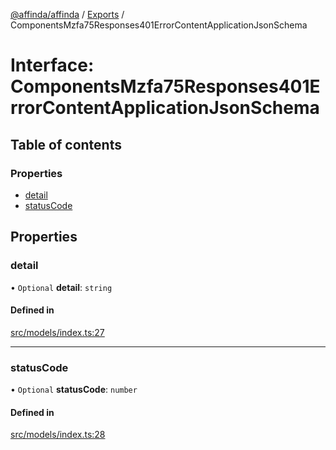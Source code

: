 [@affinda/affinda](../README.md) / [Exports](../modules.md) / ComponentsMzfa75Responses401ErrorContentApplicationJsonSchema

# Interface: ComponentsMzfa75Responses401ErrorContentApplicationJsonSchema

## Table of contents

### Properties

- [detail](ComponentsMzfa75Responses401ErrorContentApplicationJsonSchema.md#detail)
- [statusCode](ComponentsMzfa75Responses401ErrorContentApplicationJsonSchema.md#statuscode)

## Properties

### detail

• `Optional` **detail**: `string`

#### Defined in

[src/models/index.ts:27](https://github.com/affinda/affinda-typescript/blob/e6c68be/src/models/index.ts#L27)

___

### statusCode

• `Optional` **statusCode**: `number`

#### Defined in

[src/models/index.ts:28](https://github.com/affinda/affinda-typescript/blob/e6c68be/src/models/index.ts#L28)
